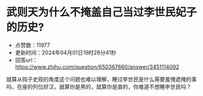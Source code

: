 # 武则天为什么不掩盖自己当过李世民妃子的历史?
- 点赞数：11977
- 更新时间：2024年04月01日19时28分41秒
- 回答url：https://www.zhihu.com/question/650367660/answer/3451114092
<body>
 <p data-pid="4qudqRNS">就算从钩子史观的角度这个问题也难以理解，睡过李世民是什么需要羞愧遮掩的事吗，在座的列位好汉，就算你是男的，就算你是直的，你难道不想睡李世民吗？</p>
</body>